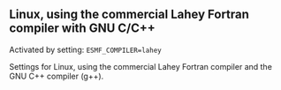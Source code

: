 ## Linux, using the commercial Lahey Fortran compiler with GNU C/C++

Activated by setting: `ESMF_COMPILER=lahey`

Settings for Linux, using the commercial Lahey Fortran compiler and the
GNU C++ compiler (g++).
